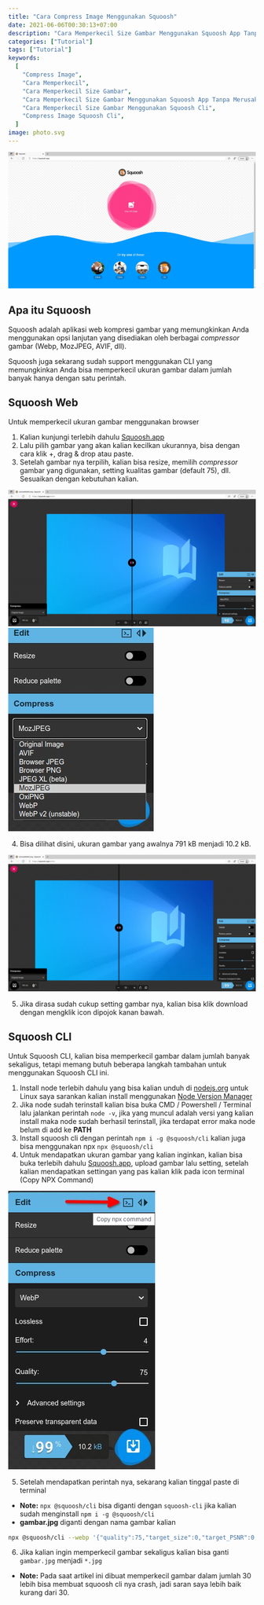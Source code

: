 ```yaml
---
title: "Cara Compress Image Menggunakan Squoosh"
date: 2021-06-06T00:30:13+07:00
description: "Cara Memperkecil Size Gambar Menggunakan Squoosh App Tanpa Merusak Resolusi"
categories: ["Tutorial"]
tags: ["Tutorial"]
keywords:
  [
    "Compress Image",
    "Cara Memperkecil",
    "Cara Memperkecil Size Gambar",
    "Cara Memperkecil Size Gambar Menggunakan Squoosh App Tanpa Merusak Resolusi",
    "Cara Memperkecil Size Gambar Menggunakan Squoosh Cli",
    "Compress Image Squoosh Cli",
  ]
image: photo.svg
---
```


![Squoosh Web](rmdhnreza.my.id.cara.compress.image.menggunakan.squoosh.1.jpg)

## Apa itu Squoosh

Squoosh adalah aplikasi web kompresi gambar yang memungkinkan Anda menggunakan opsi lanjutan yang disediakan oleh berbagai *compressor* gambar (Webp, MozJPEG, AVIF, dll).

Squoosh juga sekarang sudah support menggunakan CLI yang memungkinkan Anda bisa memperkecil ukuran gambar dalam jumlah banyak hanya dengan satu perintah.

## Squoosh Web

Untuk memperkecil ukuran gambar menggunakan browser

1. Kalian kunjungi terlebih dahulu [Squoosh.app](https://squoosh.app)
2. Lalu pilih gambar yang akan kalian kecilkan ukurannya, bisa dengan cara klik +, drag & drop atau paste.
3. Setelah gambar nya terpilih, kalian bisa resize, memilih *compressor* gambar yang digunakan, setting kualitas gambar (default 75), dll. Sesuaikan dengan kebutuhan kalian.

![Squoosh Web](rmdhnreza.my.id.cara.compress.image.menggunakan.squoosh.2.jpg) ![Squoosh Web](rmdhnreza.my.id.cara.compress.image.menggunakan.squoosh.3.jpg)

4. Bisa dilihat disini, ukuran gambar yang awalnya 791 kB menjadi 10.2 kB.

![Squoosh Web](rmdhnreza.my.id.cara.compress.image.menggunakan.squoosh.4.jpg)

5. Jika dirasa sudah cukup setting gambar nya, kalian bisa klik download dengan mengklik icon dipojok kanan bawah.

## Squoosh CLI

Untuk Squoosh CLI, kalian bisa memperkecil gambar dalam jumlah banyak sekaligus, tetapi memang butuh beberapa langkah tambahan untuk menggunakan Squoosh CLI ini.

1. Install node terlebih dahulu yang bisa kalian unduh di [nodejs.org](https://nodejs.org/) untuk Linux saya sarankan kalian install menggunakan [Node Version Manager](https://github.com/nvm-sh/nvm#installing-and-updating) 
2. Jika node sudah terinstall kalian bisa buka CMD / Powershell / Terminal lalu jalankan perintah `node -v`, jika yang muncul adalah versi yang kalian install maka node sudah berhasil terinstall, jika terdapat error maka node belum di add ke **PATH**
3. Install squoosh cli dengan perintah `npm i -g @squoosh/cli` kalian juga bisa menggunakan npx `npx @squoosh/cli`
4. Untuk mendapatkan ukuran gambar yang kalian inginkan, kalian bisa buka terlebih dahulu [Squoosh.app](https://squoosh.app), upload gambar lalu setting, setelah kalian mendapatkan settingan yang pas kalian klik pada icon terminal (Copy NPX Command)

![Squoosh CLI](rmdhnreza.my.id.cara.compress.image.menggunakan.squoosh.5.jpg)

5. Setelah mendapatkan perintah nya, sekarang kalian tinggal paste di terminal
  * **Note:** `npx @squoosh/cli` bisa diganti dengan `squoosh-cli` jika kalian sudah menginstall `npm i -g @squoosh/cli` 
  * **gambar.jpg** diganti dengan nama gambar kalian
```bash
npx @squoosh/cli --webp '{"quality":75,"target_size":0,"target_PSNR":0,"method":4,"sns_strength":50,"filter_strength":60,"filter_sharpness":0,"filter_type":1,"partitions":0,"segments":4,"pass":1,"show_compressed":0,"preprocessing":0,"autofilter":0,"partition_limit":0,"alpha_compression":1,"alpha_filtering":1,"alpha_quality":100,"lossless":0,"exact":0,"image_hint":0,"emulate_jpeg_size":0,"thread_level":0,"low_memory":0,"near_lossless":100,"use_delta_palette":0,"use_sharp_yuv":0}' gambar.jpg
```
6. Jika kalian ingin memperkecil gambar sekaligus kalian bisa ganti `gambar.jpg` menjadi `*.jpg`
  * **Note:** Pada saat artikel ini dibuat memperkecil gambar dalam jumlah 30 lebih bisa membuat squoosh cli nya crash, jadi saran saya lebih baik kurang dari 30.
